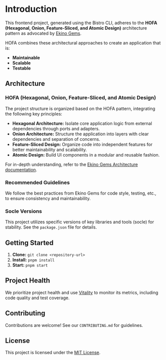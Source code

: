 # Introduction

This frontend project, generated using the Bistro CLI, adheres to the **HOFA (Hexagonal, Onion, Feature-Sliced, and Atomic Design)** architecture pattern as advocated by [Ekino Gems](https://github.com/ekino/gems).  

HOFA combines these architectural approaches to create an application that is:

* **Maintainable**
* **Scalable**
* **Testable**

## Architecture

### HOFA (Hexagonal, Onion, Feature-Sliced, and Atomic Design)

The project structure is organized based on the HOFA pattern, integrating the following key principles:

* **Hexagonal Architecture:** Isolate core application logic from external dependencies through ports and adapters.
* **Onion Architecture:** Structure the application into layers with clear dependencies and separation of concerns.
* **Feature-Sliced Design:** Organize code into independent features for better maintainability and scalability.
* **Atomic Design:** Build UI components in a modular and reusable fashion.

For in-depth understanding, refer to the [Ekino Gems Architecture documentation](https://github.com/ekino/gems/blob/main/architecture/README.md).

### Recommended Guidelines

We follow the best practices from Ekino Gems for code style, testing, etc., to ensure consistency and maintainability.

### Socle Versions

This project utilizes specific versions of key libraries and tools (socle) for stability. See the `package.json` file for details.

## Getting Started

1. **Clone:** `git clone <repository-url>`
2. **Install:** `pnpm install`
3. **Start:** `pnpm start`

## Project Health

We prioritize project health and use [Vitality](https://github.com/ekino/v6y) to monitor its metrics, including code quality and test coverage.

## Contributing

Contributions are welcome! See our `CONTRIBUTING.md` for guidelines.

## License

This project is licensed under the [MIT License](LICENSE).

